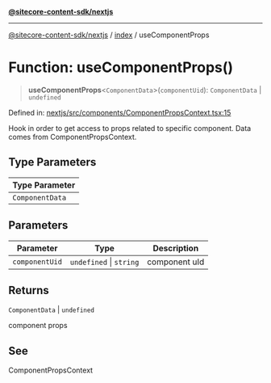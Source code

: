[**@sitecore-content-sdk/nextjs**](../../README.md)

***

[@sitecore-content-sdk/nextjs](../../README.md) / [index](../README.md) / useComponentProps

# Function: useComponentProps()

> **useComponentProps**\<`ComponentData`\>(`componentUid`): `ComponentData` \| `undefined`

Defined in: [nextjs/src/components/ComponentPropsContext.tsx:15](https://github.com/Sitecore/xmc-jss-dev/blob/a044b326cf7fdf7e220ec3cd173873f1315ba099/packages/nextjs/src/components/ComponentPropsContext.tsx#L15)

Hook in order to get access to props related to specific component. Data comes from ComponentPropsContext.

## Type Parameters

| Type Parameter |
| ------ |
| `ComponentData` |

## Parameters

| Parameter | Type | Description |
| ------ | ------ | ------ |
| `componentUid` | `undefined` \| `string` | component uId |

## Returns

`ComponentData` \| `undefined`

component props

## See

ComponentPropsContext
